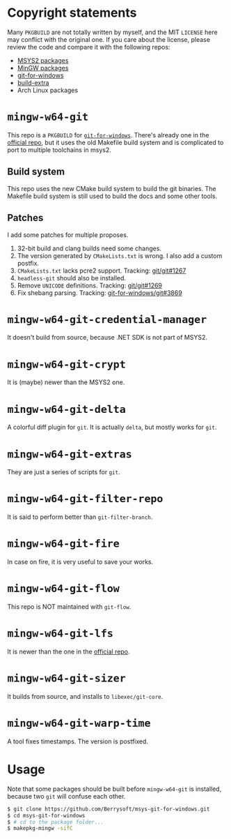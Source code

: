 # Copyright statements
Many `PKGBUILD` are not totally written by myself, and the MIT `LICENSE` here may conflict with the original one.
If you care about the license, please review the code and compare it with the following repos:

* [MSYS2 packages](https://github.com/msys2/MSYS2-packages)
* [MinGW packages](https://github.com/msys2/MINGW-packages)
* [git-for-windows](https://github.com/git-for-windows/MINGW-packages)
* [build-extra](https://github.com/git-for-windows/build-extra)
* Arch Linux packages

# `mingw-w64-git`
This repo is a `PKGBUILD` for [`git-for-windows`](https://github.com/git-for-windows/).
There's already one in the [official repo](https://github.com/git-for-windows/MINGW-packages/tree/main/mingw-w64-git),
but it uses the old Makefile build system and is complicated to port to multiple toolchains in msys2.

## Build system
This repo uses the new CMake build system to build the git binaries.
The Makefile build system is still used to build the docs and some other tools.

## Patches
I add some patches for multiple proposes.

1. 32-bit build and clang builds need some changes.
2. The version generated by `CMakeLists.txt` is wrong. I also add a custom postfix.
3. `CMakeLists.txt` lacks pcre2 support. Tracking: [git/git#1267](https://github.com/git/git/pull/1267)
4. `headless-git` should also be installed.
5. Remove `UNICODE` definitions. Tracking: [git/git#1269](https://github.com/git/git/pull/1269)
6. Fix shebang parsing. Tracking: [git-for-windows/git#3869](https://github.com/git-for-windows/git/pull/3869)

# `mingw-w64-git-credential-manager`
It doesn't build from source, because .NET SDK is not part of MSYS2.

# `mingw-w64-git-crypt`
It is (maybe) newer than the MSYS2 one.

# `mingw-w64-git-delta`
A colorful diff plugin for `git`.
It is actually `delta`, but mostly works for `git`.

# `mingw-w64-git-extras`
They are just a series of scripts for `git`.

# `mingw-w64-git-filter-repo`
It is said to perform better than `git-filter-branch`.

# `mingw-w64-git-fire`
In case on fire, it is very useful to save your works.

# `mingw-w64-git-flow`
This repo is NOT maintained with `git-flow`.

# `mingw-w64-git-lfs`
It is newer than the one in the [official repo](https://github.com/msys2/MINGW-packages/tree/master/mingw-w64-git-lfs).

# `mingw-w64-git-sizer`
It builds from source, and installs to `libexec/git-core`.

# `mingw-w64-git-warp-time`
A tool fixes timestamps. The version is postfixed.

# Usage
Note that some packages should be built before `mingw-w64-git` is installed,
because two `git` will confuse each other.

``` bash
$ git clone https://github.com/Berrysoft/msys-git-for-windows.git
$ cd msys-git-for-windows
$ # cd to the package folder...
$ makepkg-mingw -sifC
```
